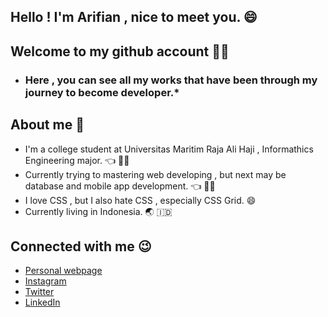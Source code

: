 ## Hello ! I'm Arifian , nice to meet you. 	:smile:
## Welcome to my github account :raising_hand_man:

* ### Here , you can see all my works that have been through my journey to become developer.*

## 	 About me :thinking:
- I'm a college student at Universitas Maritim Raja Ali Haji , Informathics Engineering major. 	:point_left: 	:man_student:
- Currently trying to mastering web developing , but next may be database and mobile app development. 	:point_left: :technologist:
- I love CSS , but I also hate CSS , especially CSS Grid. 	:smile:
- Currently living in Indonesia. :earth_asia: :indonesia:

## Connected with me :wink:
- [Personal webpage](https://arifian853.github.io)
- [Instagram](https://www.instagram.com/arifiansaputra_/)
- [Twitter](https://twitter.com/ArifianSaputra1)
- [LinkedIn](https://www.linkedin.com/in/arifian-saputra-08135a178/)

